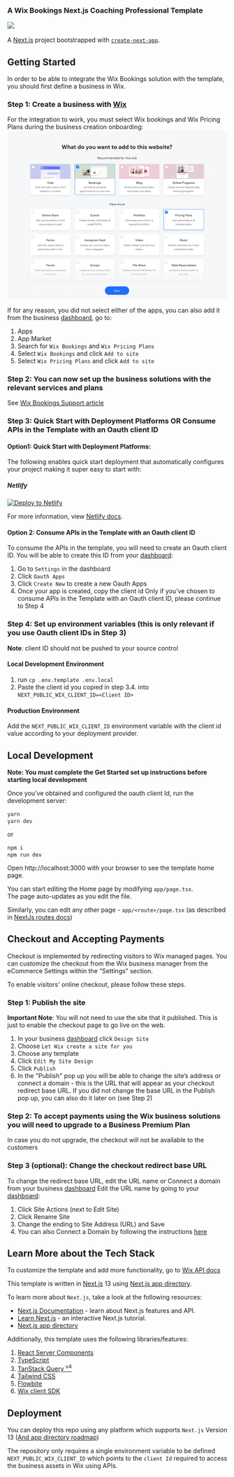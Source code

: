 ### A Wix Bookings Next.js Coaching Professional Template
![](docs/media/template-showcase.gif)


A [Next.js](https://nextjs.org/) project bootstrapped with [`create-next-app`](https://github.com/vercel/next.js/tree/canary/packages/create-next-app).

## Getting Started

In order to be able to integrate the Wix Bookings solution with the template, you should first define a business in Wix.


### Step 1: Create a business with [Wix](http://wix.com/intro/main)
For the integration to work, you must select Wix bookings and Wix Pricing Plans during the business creation onboarding:
![](docs/media/business-first-funnel.png)

If for any reason, you did not select either of the apps, you can also add it from the business [dashboard](https://manage.wix.com), go to:
1. Apps
2. App Market
3. Search for `Wix Bookings` and `Wix Pricing Plans`
4. Select `Wix Bookings` and click `Add to site`
5. Select `Wix Pricing Plans` and click `Add to site`

### Step 2: You can now set up the business solutions with the relevant services and plans
See [Wix Bookings Support article](https://support.wix.com/en/wix-bookings)

### Step 3: Quick Start with Deployment Platforms OR Consume APIs in the Template with an Oauth client ID
#### Option1: Quick Start with Deployment Platforms:
The following enables quick start deployment that automatically configures your project making it super easy to start with:

##### Netlify

[![Deploy to Netlify](https://www.netlify.com/img/deploy/button.svg)](https://manage.wix.com/headless-funnel-nextjs/netlify?repository=https://github.com/wix/wix-appointments-subscriptions-nextjs-template)

For more information, view [Netlify docs](https://www.netlify.com/blog/2020/11/30/how-to-deploy-next.js-sites-to-netlify/).

#### Option 2: Consume APIs in the Template with an Oauth client ID 
To consume the APIs in the template, you will need to create an Oauth client ID. You will be able to create this ID from your [dashboard](https://manage.wix.com):
1. Go to `Settings` in the dashboard 
2. Click `Oauth Apps` 
3. Click `Create New` to create a new Oauth Apps 
4. Once your app is created, copy the client id
   Only if you’ve chosen to consume APIs in the Template with an Oauth client ID, please continue to Step 4

### Step 4: Set up environment variables (this is only relevant if you use Oauth client IDs in Step 3)
**Note**: client ID should not be pushed to your source control

#### Local Development Environment 
1. run `cp .env.template .env.local`
2. Paste the client id you copied in step 3.4. into `NEXT_PUBLIC_WIX_CLIENT_ID=<Client ID>`
#### Production Environment
Add the `NEXT_PUBLIC_WIX_CLIENT_ID` environment variable with the client id value according to your deployment provider.

## Local Development
**Note: You must complete the Get Started set up instructions before starting local development**

Once you’ve obtained and configured the oauth client Id, run the development server:
```shell
yarn
yarn dev
```
or
```shell
npm i
npm run dev
```
Open http://localhost:3000 with your browser to see the template home page.

You can start editing the Home page by modifying `app/page.tsx`.<br>
The page auto-updates as you edit the file.

Similarly, you can edit any other page - `app/<route>/page.tsx` (as described in [NextJs routes docs](https://beta.nextjs.org/docs/routing/defining-routes))

## Checkout and Accepting Payments
Checkout is implemented by redirecting visitors to Wix managed pages. You can customize the checkout from the Wix business manager from the eCommerce Settings within the “Settings” section.

To enable visitors' online checkout, please follow these steps.
### Step 1: Publish the site
**Important Note**: You will not need to use the site that it published. This is just to enable the checkout page to go live on the web.

1. In your business [dashboard](https://manage.wix.com) click `Design Site`
2. Choose `Let Wix create a site for you` 
3. Choose any template
4. Click `Edit My Site Design`
5. Click `Publish`
6. In the "Publish" pop up you will be able to change the site’s address or connect a domain - this is the URL that will appear as your checkout redirect base URL. If you did not change the base URL in the Publish pop up, you can also do it later on (see Step 2)

### Step 2: To accept payments using the Wix business solutions you will need to upgrade to a Business Premium Plan
In case you do not upgrade, the checkout will not be available to the customers

### Step 3 (optional): Change the checkout redirect base URL
To change the redirect base URL, edit the URL name or Connect a domain from your business [dashboard](https://manage.wix.com)
Edit the URL name by going to your [dashboard](https://manage.wix.com):
1. Click Site Actions (next to Edit Site)
2. Click Rename Site
3. Change the ending to Site Address (URL) and Save
4. You can also Connect a Domain by following the instructions [here](https://support.wix.com/en/article/about-domains)

## Learn More about the Tech Stack
To customize the template and add more functionality, go to [Wix API docs](https://dev.wix.com/api/sdk/introduction)

This template is written in [Next.js](https://nextjs.org/docs) 13 using [Next.js app directory](https://beta.nextjs.org/docs/app-directory-roadmap).

To learn more about `Next.js`, take a look at the following resources:
- [Next.js Documentation](https://nextjs.org/docs) - learn about Next.js features and API.
- [Learn Next.js](https://nextjs.org/learn) - an interactive Next.js tutorial.
- [Next.js app directory](https://beta.nextjs.org/docs/app-directory-roadmap)

Additionally, this template uses the following libraries/features:
1. [React Server Components](https://nextjs.org/docs/advanced-features/react-18/server-components)
2. [TypeScript](https://www.typescriptlang.org/docs/handbook/release-notes/typescript-4-9.html)
3. [TanStack Query <sup>v4</sup>](https://tanstack.com/query/latest)
4. [Tailwind CSS](https://tailwindcss.com/)
5. [Flowbite](https://flowbite.com/)
6. [Wix client SDK](https://dev.wix.com/api/sdk/introduction)

## Deployment
You can deploy this repo using any platform which supports `Next.js` Version 13 ([And app directory roadmap](https://beta.nextjs.org/docs/app-directory-roadmap))

The repository only requires a single environment variable to be defined `NEXT_PUBLIC_WIX_CLIENT_ID` which points to the `client Id` required to access the business assets in Wix using APIs.
